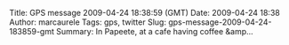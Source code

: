 Title: GPS message 2009-04-24 18:38:59 (GMT)
Date: 2009-04-24 18:38
Author: marcaurele
Tags: gps, twitter
Slug: gps-message-2009-04-24-183859-gmt
Summary: In Papeete, at a cafe having coffee &amp...

<div id="gmap_20090424_113859" class="gmap"></div><script type="text/javascript">var gmap_20090424_113859={latitude:-17.5405,longitude:-149.569,date:"2009-04-24 18:38:59 GMT",message:"In Papeete, at a cafe having coffee &amp; petit pain au chocolat :) It feels strange to see so many frenchies around!"};</script><script type="text/javascript" src="http://maps.google.com/maps?file=api&v=2&key=ABQIAAAAQAIOvERX26PIpIrh8sl_gRTtWEQBmOtJcMt1yzdnv7RWxqz1XxS_KYfmkM8Ye2Ypnzn4_F4H1HTKLQ"></script><script type="text/javascript" src="/theme/js/syl_googlemaps.js"></script>
